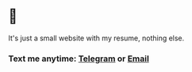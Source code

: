 # 👋 
It's just a small website with my resume, nothing else.
### Text me anytime: [Telegram](https://t.me/apocalypsecore) or [Email](mailto:postapocalypsecore@gmail.com)
